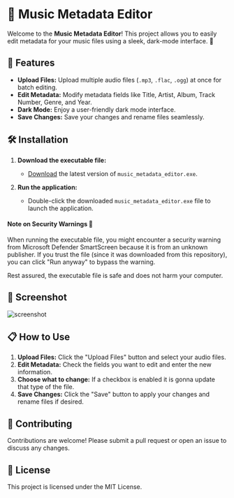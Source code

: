 # 🎵 Music Metadata Editor

Welcome to the **Music Metadata Editor**! This project allows you to easily edit metadata for your music files using a sleek, dark-mode interface. 🌙

## 🚀 Features

- **Upload Files:** Upload multiple audio files (`.mp3`, `.flac`, `.ogg`) at once for batch editing.
- **Edit Metadata:** Modify metadata fields like Title, Artist, Album, Track Number, Genre, and Year.
- **Dark Mode:** Enjoy a user-friendly dark mode interface.
- **Save Changes:** Save your changes and rename files seamlessly.

## 🛠️ Installation

1. **Download the executable file:**
   - [Download](https://github.com/JethiYippee/music-metadata-editor/releases/download/V1.0/music_metadata_editor_V1.0.exe) the latest version of `music_metadata_editor.exe`.

2. **Run the application:**
   - Double-click the downloaded `music_metadata_editor.exe` file to launch the application.

#### Note on Security Warnings 🚨
When running the executable file, you might encounter a security warning from Microsoft Defender SmartScreen because it is from an unknown publisher. If you trust the file (since it was downloaded from this repository), you can click "Run anyway" to bypass the warning.

Rest assured, the executable file is safe and does not harm your computer.

## 🎨 Screenshot

![screenshot](https://private-user-images.githubusercontent.com/175253339/414781000-32a190f1-a801-4ebb-9ea9-97ac8fb4b89a.png?jwt=eyJhbGciOiJIUzI1NiIsInR5cCI6IkpXVCJ9.eyJpc3MiOiJnaXRodWIuY29tIiwiYXVkIjoicmF3LmdpdGh1YnVzZXJjb250ZW50LmNvbSIsImtleSI6ImtleTUiLCJleHAiOjE3Mzk5Nzg1MDYsIm5iZiI6MTczOTk3ODIwNiwicGF0aCI6Ii8xNzUyNTMzMzkvNDE0NzgxMDAwLTMyYTE5MGYxLWE4MDEtNGViYi05ZWE5LTk3YWM4ZmI0Yjg5YS5wbmc_WC1BbXotQWxnb3JpdGhtPUFXUzQtSE1BQy1TSEEyNTYmWC1BbXotQ3JlZGVudGlhbD1BS0lBVkNPRFlMU0E1M1BRSzRaQSUyRjIwMjUwMjE5JTJGdXMtZWFzdC0xJTJGczMlMkZhd3M0X3JlcXVlc3QmWC1BbXotRGF0ZT0yMDI1MDIxOVQxNTE2NDZaJlgtQW16LUV4cGlyZXM9MzAwJlgtQW16LVNpZ25hdHVyZT1jY2Q5Yjg1Y2FlOWFlZDUwZWZmMzlkYzQ3NDgxOTEwODAyMzE5YzA5OGM0N2JjM2MyOTYyY2FkNzE2YjJlZmM2JlgtQW16LVNpZ25lZEhlYWRlcnM9aG9zdCJ9.ayI9DsROUgsxOZpONAoRKqxfM4o58u7BEpe-m3_Sl84)

## 📋 How to Use

1. **Upload Files:** Click the "Upload Files" button and select your audio files.
2. **Edit Metadata:** Check the fields you want to edit and enter the new information.
3. **Choose what to change:** If a checkbox is enabled it is gonna update that type of the file.
4. **Save Changes:** Click the "Save" button to apply your changes and rename files if desired.

## 🤝 Contributing

Contributions are welcome! Please submit a pull request or open an issue to discuss any changes.

## 📜 License

This project is licensed under the MIT License.
